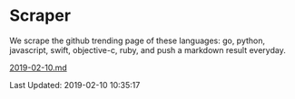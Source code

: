 # Scraper

We scrape the github trending page of these languages: go, python, javascript, swift, objective-c, ruby, and push a markdown result everyday.

[2019-02-10.md](https://github.com/henson/Scraper/blob/master/2019-02-10.md)

Last Updated: 2019-02-10 10:35:17